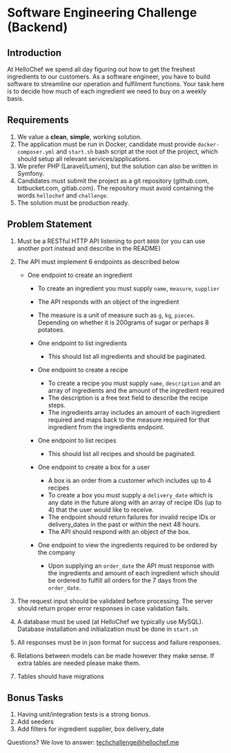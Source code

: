 # Software Engineering Challenge (Backend)

## Introduction

At HelloChef we spend all day figuring out how to get the freshest ingredients to our customers. As a software engineer, you have to build software to streamline our operation and fulfilment functions. Your task here is to decide how much of each ingredient we need to buy on a weekly basis. 

## Requirements

1. We value a **clean**, **simple**, working solution.
2. The application must be run in Docker, candidate must provide `docker-composer.yml` and `start.sh` bash script at the root of the project, which should setup all relevant services/applications.
3. We prefer PHP (Laravel/Lumen), but the solution can also be written in Symfony.
4. Candidates must submit the project as a git repository (github.com, bitbucket.com, gitlab.com). The repository must avoid containing the words `hellochef` and `challenge`.
6. The solution must be production ready.

## Problem Statement

1. Must be a RESTful HTTP API listening to port `8080` (or you can use another port instead and describe in the README)
2. The API must implement 6 endpoints as described below
    - One endpoint to create an ingredient
        - To create an ingredient you must supply `name`, `measure`, `supplier`
        - The API responds with an object of the ingredient
        - The measure is a unit of measure such as `g`, `kg`, `pieces`. Depending on whether it is 200grams of sugar or perhaps 8 potatoes. 

		-	One endpoint to list ingredients
			-	This should list all ingredients and should be paginated. 

		- One endpoint to create a recipe
			- To create a recipe you must supply `name`, `description` and an array of ingredients and the amount of the ingredient required 
			- The description is a free text field to describe the recipe steps. 
			- The ingredients array includes an amount of each ingredient required and maps back to the measure required for that ingredient from the ingredients endpoint. 
	
		- One endpoint to list recipes
			- This should list all recipes and should be paginated. 

		- One endpoint to create a box for a user
			- A box is an order from a customer which includes up to 4 recipes
			- To create a box you must supply a `delivery_date` which is any date in the future along with an array of recipe IDs (up to 4) that the user would like to receive. 
			- The endpoint should return failures for invalid recipe IDs or delivery_dates in the past or within the next 48 hours. 
			- The API should respond with an object of the box. 

		- One endpoint to view the ingredients required to be ordered by the company
			-	Upon supplying an `order_date` the API must response with the ingredients and amount of each ingredient which should be ordered to fulfill all orders for the 7 days from the `order_date`.   

3. The request input should be validated before processing. The server should return proper error responses in case validation fails.
4. A database must be used (at HelloChef we typically use MySQL). Database installation and initialization must be done in `start.sh`
5. All responses must be in json format for success and failure responses.
6. Relations between models can be made however they make sense. If extra tables are needed please make them. 
7. Tables should have migrations

## Bonus Tasks
1. Having unit/integration tests is a strong bonus.
2. Add seeders
3. Add filters for ingredient supplier, box delivery_date


Questions? We love to answer: techchallenge@hellochef.me
